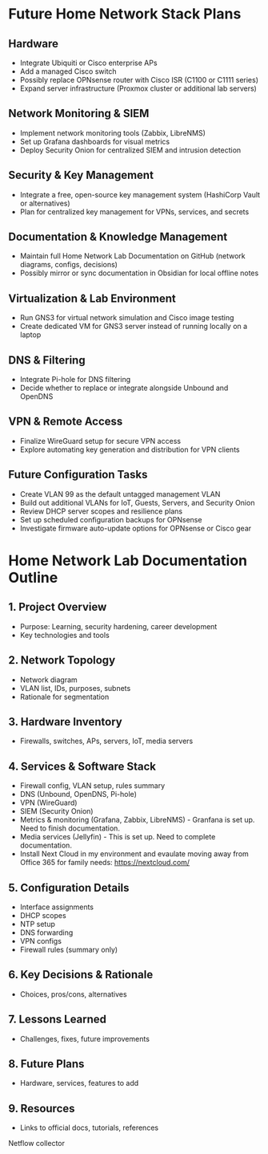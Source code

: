# Future Home Network Stack Plans

##  Hardware
- Integrate Ubiquiti or Cisco enterprise APs  
- Add a managed Cisco switch  
- Possibly replace OPNsense router with Cisco ISR (C1100 or C1111 series)  
- Expand server infrastructure (Proxmox cluster or additional lab servers)

##  Network Monitoring & SIEM
- Implement network monitoring tools (Zabbix, LibreNMS)
- Set up Grafana dashboards for visual metrics
- Deploy Security Onion for centralized SIEM and intrusion detection  

##  Security & Key Management
- Integrate a free, open-source key management system (HashiCorp Vault or alternatives)
- Plan for centralized key management for VPNs, services, and secrets  

##  Documentation & Knowledge Management
- Maintain full Home Network Lab Documentation on GitHub (network diagrams, configs, decisions)
- Possibly mirror or sync documentation in Obsidian for local offline notes

##  Virtualization & Lab Environment
- Run GNS3 for virtual network simulation and Cisco image testing  
- Create dedicated VM for GNS3 server instead of running locally on a laptop  

##  DNS & Filtering  
- Integrate Pi-hole for DNS filtering  
- Decide whether to replace or integrate alongside Unbound and OpenDNS  

## VPN & Remote Access  
- Finalize WireGuard setup for secure VPN access  
- Explore automating key generation and distribution for VPN clients  

##  Future Configuration Tasks
- Create VLAN 99 as the default untagged management VLAN  
- Build out additional VLANs for IoT, Guests, Servers, and Security Onion  
- Review DHCP server scopes and resilience plans  
- Set up scheduled configuration backups for OPNsense  
- Investigate firmware auto-update options for OPNsense or Cisco gear  

#  Home Network Lab Documentation Outline

## 1. Project Overview
- Purpose: Learning, security hardening, career development  
- Key technologies and tools  

## 2. Network Topology
- Network diagram  
- VLAN list, IDs, purposes, subnets  
- Rationale for segmentation  

## 3. Hardware Inventory
- Firewalls, switches, APs, servers, IoT, media servers  

## 4. Services & Software Stack
- Firewall config, VLAN setup, rules summary  
- DNS (Unbound, OpenDNS, Pi-hole)  
- VPN (WireGuard)  
- SIEM (Security Onion)  
- Metrics & monitoring (Grafana, Zabbix, LibreNMS)  - Granfana is set up.  Need to finish documentation. 
- Media services (Jellyfin) - This is set up.  Need to complete documentation.
- Install Next Cloud in my environment and evaulate moving away from Office 365 for family needs: https://nextcloud.com/

## 5. Configuration Details
- Interface assignments  
- DHCP scopes  
- NTP setup  
- DNS forwarding  
- VPN configs  
- Firewall rules (summary only)

## 6. Key Decisions & Rationale
- Choices, pros/cons, alternatives  

## 7. Lessons Learned
- Challenges, fixes, future improvements  

## 8. Future Plans
- Hardware, services, features to add  

## 9. Resources
- Links to official docs, tutorials, references



Netflow collector

